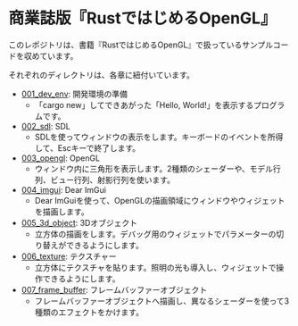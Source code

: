商業誌版『RustではじめるOpenGL』
==================================================

このレポジトリは、書籍『RustではじめるOpenGL』で扱っているサンプルコードを収めています。

それぞれのディレクトリは、各章に紐付いています。

- [001_dev_env](https://github.com/toyamaguchi/rust_opengl/tree/master/001_dev_env): 開発環境の準備
    - 「cargo new」してできあがった「Hello, World!」を表示するプログラムです。
- [002_sdl](https://github.com/toyamaguchi/rust_opengl/tree/master/002_sdl): SDL
    - SDLを使ってウィンドウの表示をします。キーボードのイベントを所得して、Escキーで終了します。
- [003_opengl](https://github.com/toyamaguchi/rust_opengl/tree/master/003_opengl): OpenGL
    - ウィンドウ内に三角形を表示します。2種類のシェーダーや、モデル行列、ビュー行列、射影行列を使います。
- [004_imgui](https://github.com/toyamaguchi/rust_opengl/tree/master/004_imgui): Dear ImGui
    - Dear ImGuiを使って、OpenGLの描画領域にウィンドウやウィジェットを描画します。
- [005_3d_object](https://github.com/toyamaguchi/rust_opengl/tree/master/005_3d_object): 3Dオブジェクト
    - 立方体の描画をします。デバッグ用のウィジェットでパラメーターの切り替えができるようにします。
- [006_texture](https://github.com/toyamaguchi/rust_opengl/tree/master/006_texture): テクスチャー
    - 立方体にテクスチャを貼ります。照明の光も導入し、ウィジェットで操作できるようにします。
- [007_frame_buffer](https://github.com/toyamaguchi/rust_opengl/tree/master/007_frame_buffer): フレームバッファーオブジェクト
    - フレームバッファーオブジェクトへ描画し、異なるシェーダーを使って3種類のエフェクトをかけます。

